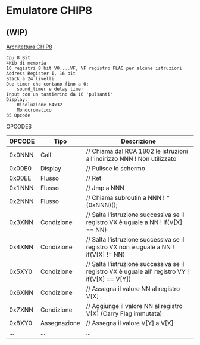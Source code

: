 # Emulatore CHIP8
## (WIP)
[Architettura CHIP8](https://en.wikipedia.org/wiki/CHIP-8#Virtual_machine_description)

    Cpu 8 Bit
    4Kib di memoria
    16 registri 8 bit V0....VF, VF registro FLAG per alcune istruzioni
    Address Register I, 16 bit
    Stack a 24 livelli
    Due timer che contano fino a 0:
        sound_timer e delay timer
    Input con un tastierino da 16 'pulsanti'
    Display:
        Risoluzione 64x32
        Monocromatico
    35 Opcode



OPCODES

| OPCODE | Tipo | Descrizione |
| ----- | ----- | ----- |
| 0x0NNN | Call | // Chiama dal RCA 1802 le istruzioni all'indirizzo NNN ! Non utilizzato |
| 0x00E0 | Display | // Pulisce lo schermo |
| 0x00EE | Flusso | // Ret |
| 0x1NNN | Flusso | // Jmp a NNN |
| 0x2NNN | Flusso | // Chiama subroutin a NNN ! *(0xNNN)(); |
| 0x3XNN | Condizione | // Salta l'istruzione successiva se il registro VX è uguale a NN ! if(V[X] == NN) |
| 0x4XNN | Condizione | // Salta l'istruzione successiva se il registro VX non è uguale a NN ! if(V[X] != NN) |
| 0x5XY0 | Condizione | // Salta l'istruzione successiva se il registro VX è uguale all' registro VY ! if(V[X] == V[Y]) |
| 0x6XNN | Condizione | // Assegna il valore NN al registro V[X] |
| 0x7XNN | Condizione | // Aggiunge il valore NN al registro V[X] (Carry Flag immutata) |
| 0x8XY0 | Assegnazione | // Assegna il valore V[Y] a V[X] |
| ... | ... | ... |